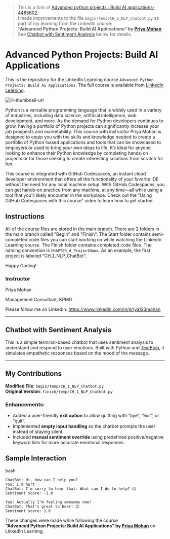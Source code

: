 >  This is a fork of [Advanced python projects : Build AI applications-4465602](https://github.com/honeypadre/advanced-python-projects-build-ai-applications-4465602).  
> I made improvements to the file `begin/temp/CH_1_NLP_Chatbot.py` as part of my learning from the LinkedIn course:  
> **“Advanced Python Projects: Build AI Applications” by [Priya Mohan](https://www.linkedin.com/learning/instructors/priya-mohan)**.  
>  See [Chatbot with Sentiment Analysis](#chatbot-with-sentiment-analysis) below for details.



# Advanced Python Projects: Build AI Applications
This is the repository for the LinkedIn Learning course `Advanced Python Projects: Build AI Applications`. The full course is available from [LinkedIn Learning][lil-course-url].

![lil-thumbnail-url]

Python is a versatile programming language that is widely used in a variety of industries, including data science, artificial intelligence, web development, and more. As the demand for Python developers continues to grow, having a portfolio of Python projects can significantly increase your job prospects and marketability. This course with instructor Priya Mohan is designed to equip you with the skills and knowledge needed to create a portfolio of Python-based applications and tools that can be showcased to employers or used to bring your own ideas to life. It’s ideal for anyone looking to enhance their Python knowledge by completing hands-on projects or for those seeking to create interesting solutions from scratch for fun.

This course is integrated with GitHub Codespaces, an instant cloud developer environment that offers all the functionality of your favorite IDE without the need for any local machine setup. With GitHub Codespaces, you can get hands-on practice from any machine, at any time—all while using a tool that you’ll likely encounter in the workplace. Check out the “Using GitHub Codespaces with this course” video to learn how to get started.

## Instructions
All of the course files are stored in the main branch. There are 2 folders in the main branch called "Begin" and "Finish". The Start folder contains semi-completed code files you can start working on while watching the LinkedIn Learning course. The Finish folder contains completed code files. The naming convention is `CHAPTER_#_ProjectName`. As an example, the first project is labeled "CH_1_NLP_ChatBot".

Happy Coding!

### Instructor

Priya Mohan

Management Consultant, KPMG

Please follow me on LinkedIn: https://www.linkedin.com/in/priya123mohan

[0]: # (Replace these placeholder URLs with actual course URLs)

[lil-course-url]: https://www.linkedin.com/learning/advanced-python-projects-build-ai-applications
[lil-thumbnail-url]: https://media.licdn.com/dms/image/D560DAQHIPR3VAGQGiQ/learning-public-crop_675_1200/0/1713466120470?e=2147483647&v=beta&t=on84QImWhMSkQjBq4E8OiW9BuJeJ7vP_Np1ZmCkhtzo


---

## Chatbot with Sentiment Analysis

This is a simple terminal-based chatbot that uses sentiment analysis to understand and respond to user emotions. Built with Python and [TextBlob](https://textblob.readthedocs.io/en/dev/), it simulates empathetic responses based on the mood of the message.

---

## My Contributions

**Modified File**: `begin/temp/CH_1_NLP_Chatbot.py`  
**Original Version**: `finish/temp/CH_1_NLP_Chatbot.py`

###  Enhancements:
- Added a user-friendly **exit option** to allow quitting with “bye”, “exit”, or “quit”.
- Implemented **empty input handling** so the chatbot prompts the user instead of staying silent.
- Included **manual sentiment override** using predefined positive/negative keyword lists for more accurate emotional responses.

  
## Sample Interaction
bash
```
ChatBot: Hi, how can I help you?
You: I'm hurt
ChatBot: I'm sorry to hear that. What can I do to help? 😔
Sentiment score: -1.0

You: Actually I'm feeling awesome now!
ChatBot: That's great to hear! 😊
Sentiment score: 1.0
```
These changes were made while following the course  
**“Advanced Python Projects: Build AI Applications” by [Priya Mohan](https://www.linkedin.com/learning/instructors/priya-mohan)** on LinkedIn Learning.



